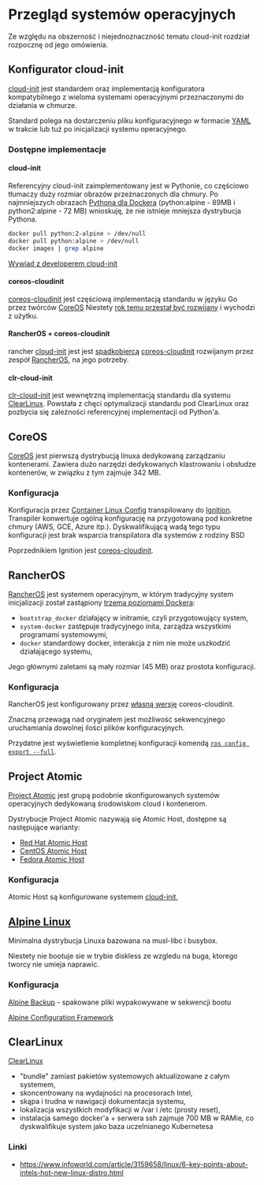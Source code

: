 # Przegląd systemów operacyjnych

Ze względu na obszerność i niejednoznaczność tematu cloud-init rozdział 
rozpocznę od jego omówienia.

## Konfigurator cloud-init

[cloud-init](https://cloud-init.io/) jest standardem oraz implementacją 
konfiguratora kompatybilnego z wieloma systemami operacyjnymi przeznaczonymi
do działania w chmurze.

Standard polega na dostarczeniu pliku konfiguracyjnego w formacie 
[YAML](http://yaml.org/) w trakcie lub tuż po inicjalizacji systemu 
operacyjnego. 

### Dostępne implementacje

#### cloud-init

Referencyjny cloud-init zaimplementowany jest w Pythonie, co częściowo 
tłumaczy duży rozmiar obrazów przeznaczonych dla chmury. Po najmniejszych 
obrazach [Pythona dla Dockera](https://hub.docker.com/_/python/)
(python:alpine - 89MB i python2:alpine - 72 MB) wnioskuję, że nie
istnieje mniejsza dystrybucja Pythona.

```bash
docker pull python:2-alpine > /dev/null
docker pull python:alpine > /dev/null
docker images | grep alpine
```

[Wywiad z developerem cloud-init](https://www.podcastinit.com/cloud-init-with-scott-moser-episode-126)

#### coreos-cloudinit

[coreos-cloudinit](https://github.com/coreos/coreos-cloudinit) jest
częściową implementacją standardu w języku Go przez twórców [CoreOS](#coreos)
Niestety 
[rok temu przestał być rozwijany](https://github.com/coreos/coreos-cloudinit/commit/3460ca4414fd91de66cd581d997bf453fd895b67)
i wychodzi z użytku.

#### RancherOS + coreos-cloudinit
rancher [cloud-init](http://rancher.com/docs/os/latest/en/configuration/) jest
jest [spadkobiercą](https://github.com/rancher/os/commit/e2ed97648ad63455743ebc16080a82ee47f8bb0c)
[coreos-cloudinit](#coreos-cloudinit) rozwijanym przez zespół 
[RancherOS](#rancheros), na jego potrzeby.  

#### clr-cloud-init
[clr-cloud-init](https://clearlinux.org/blogs/announcing-clr-cloud-init) jest
wewnętrzną implementacją standardu dla systemu [ClearLinux](#clearlinux).
Powstała z chęci optymalizacji standardu pod ClearLinux oraz pozbycia się
zależności referencyjnej implementacji od Python'a.


## CoreOS 
[CoreOS](https://coreos.com/) jest pierwszą dystrybucją linuxa dedykowaną
zarządzaniu kontenerami. Zawiera dużo narzędzi dedykowanych klastrowaniu i
obsłudze kontenerów, w związku z tym zajmuje 342 MB.

### Konfiguracja
Konfiguracja przez [Container Linux Config](https://coreos.com/os/docs/latest/provisioning.html) 
transpilowany do [Ignition](https://coreos.com/ignition/docs/latest/).
Transpiler konwertuje ogólną konfigurację na przygotowaną pod konkretne
chmury (AWS, GCE, Azure itp.). 
Dyskwalifikującą wadą tego typu konfiguracji jest brak wsparcia transpilatora
dla systemów z rodziny BSD

Poprzednikiem Ignition jest [coreos-cloudinit](#coreos-cloudinit).

## RancherOS
[RancherOS](https://rancher.com/rancher-os/) jest systemem operacyjnym,
w którym tradycyjny system inicjalizacji został zastąpiony [trzema poziomami
Dockera](http://rancher.com/docs/os/latest/en/configuration/docker/):
- `bootstrap_docker` działający w initramie, czyli przygotowujący system,
- `system-docker` zastępuje tradycyjnego inita, zarządza wszystkimi
  programami systemowymi,
- `docker` standardowy docker, interakcja z nim nie może uszkodzić
  działającego systemu,
  
Jego głównymi zaletami są mały rozmiar (45 MB) oraz prostota konfiguracji.
 
### Konfiguracja 
RancherOS jest konfigurowany przez [własną wersję](#rancheros-+-coreos-cloudinit)
coreos-cloudinit.

Znaczną przewagą nad oryginałem jest możliwość sekwencyjnego uruchamiania 
dowolnej ilości plików konfiguracyjnych.

Przydatne jest wyświetlenie kompletnej konfiguracji komendą
[`ros config export --full`](https://forums.rancher.com/t/good-cloud-config-reference/5238/3).



## Project Atomic
[Project Atomic](https://www.projectatomic.io/) jest grupą podobnie 
skonfigurowanych systemów operacyjnych dedykowaną środowiskom cloud i
kontenerom.

Dystrybucje Project Atomic nazywają się Atomic Host, dostępne są następujące 
warianty:
- [Red Hat Atomic Host](https://www.redhat.com/en/resources/enterprise-linux-atomic-host-datasheet)
- [CentOS Atomic Host](https://wiki.centos.org/SpecialInterestGroup/Atomic/Download/)
- [Fedora Atomic Host](https://getfedora.org/atomic/download/)


### Konfiguracja
Atomic Host są konfigurowane systemem [cloud-init](https://cloud-init.io/),

## [Alpine Linux](https://alpinelinux.org/)
Minimalna dystrybucja Linuxa bazowana na musl-libc i busybox.

Niestety nie bootuje sie w trybie diskless ze wzgledu na buga, ktorego tworcy nie umieja naprawic.


### Konfiguracja
[Alpine Backup](https://wiki.alpinelinux.org/wiki/Alpine_local_backup) - spakowane pliki wypakowywane w sekwencji bootu

[Alpine Configuration Framework](http://wiki.alpinelinux.org/wiki/Alpine_Configuration_Framework_Design)


## ClearLinux

[ClearLinux](https://clearlinux.org/)

- "bundle" zamiast pakietów systemowych aktualizowane z całym systemem,
- skoncentrowany na wydajności na procesorach Intel,
- skąpa i trudna w nawigacji dokumentacja systemu,
- lokalizacja wszystkich modyfikacji w /var i /etc (prosty reset),
- instalacja samego docker'a + serwera ssh zajmuje 700 MB w RAMie, co 
  dyskwalifikuje system jako baza uczelnianego Kubernetesa

### Linki
- https://www.infoworld.com/article/3159658/linux/6-key-points-about-intels-hot-new-linux-distro.html